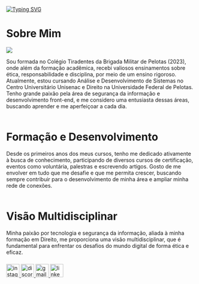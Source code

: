 [![Typing SVG](https://readme-typing-svg.demolab.com?font=Fira+Code&pause=1000&color=6793F7&width=435&lines=Hi%2C+everyone!+I'm+Janine+V+Farias.;Welcome+to+my+Github+profile!+)](https://git.io/typing-svg)
<h1 align="left"> Sobre Mim</h1>
<img src="!https://github.com/user-attachments/assets/1e6e3576-1515-4060-8d72-35026c97c380)" />

  <p>Sou formada no Colégio Tiradentes da Brigada Militar de Pelotas (2023), onde além da formação acadêmica, recebi valiosos ensinamentos sobre ética, responsabilidade e disciplina, por meio de um ensino rigoroso. Atualmente, estou cursando Análise e Desenvolvimento de Sistemas no Centro Universitário Unisenac e Direito na Universidade Federal de Pelotas. Tenho grande paixão pela área de segurança da informação e desenvolvimento front-end, e me considero uma entusiasta dessas áreas, buscando aprender e me aperfeiçoar a cada dia.<br><br></p>
   <h1 align="left"> Formação e Desenvolvimento</h1>
     <p>Desde os primeiros anos dos meus cursos, tenho me dedicado ativamente à busca de conhecimento, participando de diversos cursos de certificação, eventos como voluntária, palestras e escrevendo artigos. Gosto de me envolver em tudo que me desafie e que me permita crescer, buscando sempre contribuir para o desenvolvimento de minha área e ampliar minha rede de conexões.<br><br></p>
      <h1 align= "left"> Visão Multidisciplinar</h1>
        <p>Minha paixão por tecnologia e segurança da informação, aliada à minha formação em Direito, me proporciona uma visão multidisciplinar, que é fundamental para enfrentar os desafios do mundo digital de forma ética e eficaz.</p>

###


###


###

<div align="left">
  <a href="https://www.instagram.com/janinefarias21_/" target="_blank">
    <img src="https://img.shields.io/static/v1?message=Instagram&logo=instagram&label=&color=E4405F&logoColor=white&labelColor=&style=for-the-badge" height="35" alt="instagram logo"  />
  </a>
  <a href="https://discord.com/channels/@me" target="_blank">
    <img src="https://img.shields.io/static/v1?message=Discord&logo=discord&label=&color=7289DA&logoColor=white&labelColor=&style=for-the-badge" height="35" alt="discord logo"  />
  </a>
  <a href="janinefarias2005@gmail.com" target="_blank">
    <img src="https://img.shields.io/static/v1?message=Gmail&logo=gmail&label=&color=D14836&logoColor=white&labelColor=&style=for-the-badge" height="35" alt="gmail logo"  />
  </a>
  <a href="https://www.linkedin.com/in/janine-veigas-farias-b73a232ba/" target="_blank">
    <img src="https://img.shields.io/static/v1?message=LinkedIn&logo=linkedin&label=&color=0077B5&logoColor=white&labelColor=&style=for-the-badge" height="35" alt="linkedin logo"  />
  </a>
</div>

###
